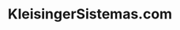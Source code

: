 ---
title: "KleisingerSistemas.com"
url: /juan-jose-castelli/kleisingersistemas-com/
shop: Computer
---